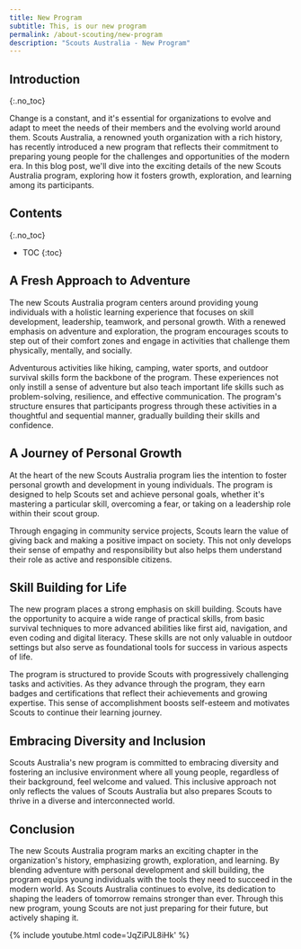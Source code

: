 ```yaml
---
title: New Program
subtitle: This, is our new program
permalink: /about-scouting/new-program
description: "Scouts Australia - New Program" 
---
```


## Introduction
{:.no_toc}

Change is a constant, and it's essential for organizations to evolve and adapt to meet the needs of their members and the evolving world around them. Scouts Australia, a renowned youth organization with a rich history, has recently introduced a new program that reflects their commitment to preparing young people for the challenges and opportunities of the modern era. In this blog post, we'll dive into the exciting details of the new Scouts Australia program, exploring how it fosters growth, exploration, and learning among its participants.

## Contents
{:.no_toc}

- TOC
{:toc}

## A Fresh Approach to Adventure

The new Scouts Australia program centers around providing young individuals with a holistic learning experience that focuses on skill development, leadership, teamwork, and personal growth. With a renewed emphasis on adventure and exploration, the program encourages scouts to step out of their comfort zones and engage in activities that challenge them physically, mentally, and socially.

Adventurous activities like hiking, camping, water sports, and outdoor survival skills form the backbone of the program. These experiences not only instill a sense of adventure but also teach important life skills such as problem-solving, resilience, and effective communication. The program's structure ensures that participants progress through these activities in a thoughtful and sequential manner, gradually building their skills and confidence.

## A Journey of Personal Growth

At the heart of the new Scouts Australia program lies the intention to foster personal growth and development in young individuals. The program is designed to help Scouts set and achieve personal goals, whether it's mastering a particular skill, overcoming a fear, or taking on a leadership role within their scout group.

Through engaging in community service projects, Scouts learn the value of giving back and making a positive impact on society. This not only develops their sense of empathy and responsibility but also helps them understand their role as active and responsible citizens.

## Skill Building for Life

The new program places a strong emphasis on skill building. Scouts have the opportunity to acquire a wide range of practical skills, from basic survival techniques to more advanced abilities like first aid, navigation, and even coding and digital literacy. These skills are not only valuable in outdoor settings but also serve as foundational tools for success in various aspects of life.

The program is structured to provide Scouts with progressively challenging tasks and activities. As they advance through the program, they earn badges and certifications that reflect their achievements and growing expertise. This sense of accomplishment boosts self-esteem and motivates Scouts to continue their learning journey.

## Embracing Diversity and Inclusion

Scouts Australia's new program is committed to embracing diversity and fostering an inclusive environment where all young people, regardless of their background, feel welcome and valued. This inclusive approach not only reflects the values of Scouts Australia but also prepares Scouts to thrive in a diverse and interconnected world.

## Conclusion

The new Scouts Australia program marks an exciting chapter in the organization's history, emphasizing growth, exploration, and learning. By blending adventure with personal development and skill building, the program equips young individuals with the tools they need to succeed in the modern world. As Scouts Australia continues to evolve, its dedication to shaping the leaders of tomorrow remains stronger than ever. Through this new program, young Scouts are not just preparing for their future, but actively shaping it.

{% include youtube.html code='JqZiPJL8iHk' %}
